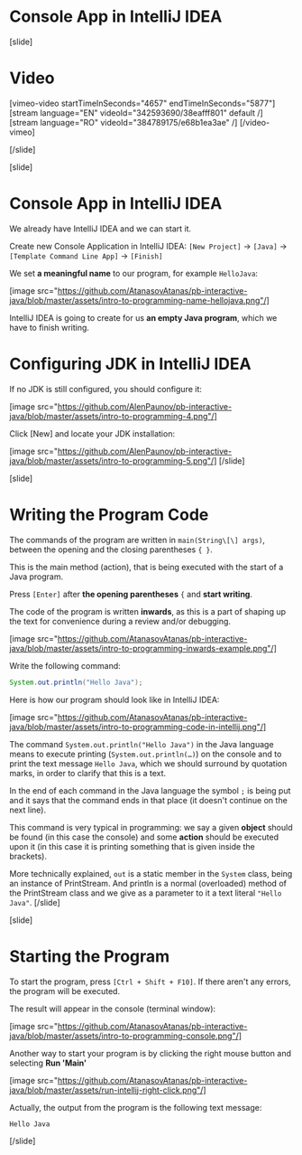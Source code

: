 # Console App in IntelliJ IDEA

[slide]
# Video
[vimeo-video startTimeInSeconds="4657" endTimeInSeconds="5877"]
[stream language="EN" videoId="342593690/38eafff801" default /]
[stream language="RO" videoId="384789175/e68b1ea3ae"  /]
[/video-vimeo]

[/slide]

[slide]
# Console App in IntelliJ IDEA
We already have IntelliJ IDEA and we can start it.

Create new Console Application in IntelliJ IDEA: `[New Project]` -> `[Java]` -> `[Template Command Line App]` -> `[Finish]`

We set **a meaningful name** to our program, for example `HelloJava`:

[image src="https://github.com/AtanasovAtanas/pb-interactive-java/blob/master/assets/intro-to-programming-name-hellojava.png"/]

IntelliJ IDEA is going to create for us **an empty Java program**, which we have to finish writing.

# Configuring JDK in IntelliJ IDEA
If no JDK is still configured, you should configure it:

[image src="https://github.com/AlenPaunov/pb-interactive-java/blob/master/assets/intro-to-programming-4.png"/]

Click [New] and locate your JDK installation:

[image src="https://github.com/AlenPaunov/pb-interactive-java/blob/master/assets/intro-to-programming-5.png"/]
[/slide]

[slide]
# Writing the Program Code
The commands of the program are written in `main(String\[\] args)`, between the opening and the closing parentheses `{ }`.

This is the main method (action), that is being executed with the start of a Java program.

Press `[Enter]` after **the opening parentheses** `{` and **start writing**.

The code of the program is written **inwards**, as this is a part of shaping up the text for convenience during a review and/or debugging.

[image src="https://github.com/AtanasovAtanas/pb-interactive-java/blob/master/assets/intro-to-programming-inwards-example.png"/]

Write the following command:
```java
System.out.println("Hello Java");
```

Here is how our program should look like in IntelliJ IDEA:

[image src="https://github.com/AtanasovAtanas/pb-interactive-java/blob/master/assets/intro-to-programming-code-in-intellij.png"/]

The command `System.out.println("Hello Java")` in the Java language means to execute printing (`System.out.println(…)`) on the console and to print the text message `Hello Java`, which we should surround by quotation marks, in order to clarify that this is a text.

In the end of each command in the Java language the symbol `;` is being put and it says that the command ends in that place (it doesn't continue on the next line).

This command is very typical in programming: we say a given **object** should be found (in this case the console) and some **action** should be executed upon it (in this case it is printing something that is given inside the brackets). 

More technically explained, `out` is a static member in the `System` class, being an instance of PrintStream. And println is a normal (overloaded) method of the PrintStream class and we give as a parameter to it a text literal `"Hello Java"`.
[/slide]

[slide]
# Starting the Program
To start the program, press `[Ctrl + Shift + F10]`. If there aren't any errors, the program will be executed. 

The result will appear in the console (terminal window):

[image src="https://github.com/AtanasovAtanas/pb-interactive-java/blob/master/assets/intro-to-programming-console.png"/]

Another way to start your program is by clicking the right mouse button and selecting **Run 'Main'**

[image src="https://github.com/AtanasovAtanas/pb-interactive-java/blob/master/assets/run-intellij-right-click.png"/]

Actually, the output from the program is the following text message:
```
Hello Java
```
[/slide]